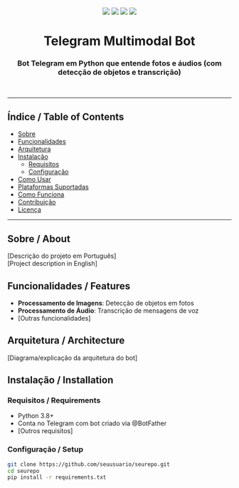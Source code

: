 <p align="center">
<br>
<a href="https://github.com/seuusuario/seurepo"><img src="https://img.shields.io/badge/PRs-welcome-brightgreen.svg"></a>
<a href="#linux"><img src="https://img.shields.io/badge/os-linux-brightgreen"></a>
<a href="#macos"><img src="https://img.shields.io/badge/os-mac-brightgreen"></a>
<a href="#windows"><img src="https://img.shields.io/badge/os-windows-yellowgreen"></a>
<br>
<h1 align="center">
  <b>Telegram Multimodal Bot</b>
</h1>
<h3 align="center">
Bot Telegram em Python que entende fotos e áudios (com detecção de objetos e transcrição)
</h3>
<br>
</p>

---

## Índice / Table of Contents
- [Sobre](#sobre--about)
- [Funcionalidades](#funcionalidades--features)
- [Arquitetura](#arquitetura--architecture)
- [Instalação](#instalação--installation)
  - [Requisitos](#requisitos--requirements)
  - [Configuração](#configuração--setup)
- [Como Usar](#como-usar--usage)
- [Plataformas Suportadas](#plataformas-suportadas--supported-platforms)
- [Como Funciona](#como-funciona--how-it-works)
- [Contribuição](#contribuição--contributing)
- [Licença](#licença--license)

---

## Sobre / About
[Descrição do projeto em Português]  
[Project description in English]

## Funcionalidades / Features
- **Processamento de Imagens**: Detecção de objetos em fotos
- **Processamento de Áudio**: Transcrição de mensagens de voz
- [Outras funcionalidades]

## Arquitetura / Architecture
[Diagrama/explicação da arquitetura do bot]

## Instalação / Installation
### Requisitos / Requirements
- Python 3.8+
- Conta no Telegram com bot criado via @BotFather
- [Outros requisitos]

### Configuração / Setup
```bash
git clone https://github.com/seuusuario/seurepo.git
cd seurepo
pip install -r requirements.txt
